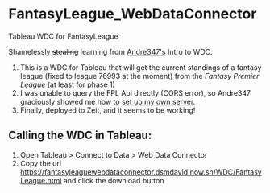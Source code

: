 # FantasyLeague_WebDataConnector
 Tableau WDC for FantasyLeague

Shamelessly ~~stealing~~ learning from [Andre347's](https://github.com/andre347/introduction-to-wdc) Intro to WDC.

1. This is a WDC for Tableau that will get the current standings of a fantasy league (fixed to league 76993 at the moment) from the *Fantasy Premier League* (at least for phase 1)
2. I was unable to query the FPL Api directly (CORS error), so Andre347 graciously showed me how to [set up my own server](https://github.com/andre347/CORS-Server-WDC).
3. Finally, deployed to Zeit, and it seems to be working!
 

## Calling the WDC in Tableau:
1. Open Tableau > Connect to Data > Web Data Connector
2. Copy the url https://fantasyleaguewebdataconnector.dsmdavid.now.sh/WDC/FantasyLeague.html and click the download button